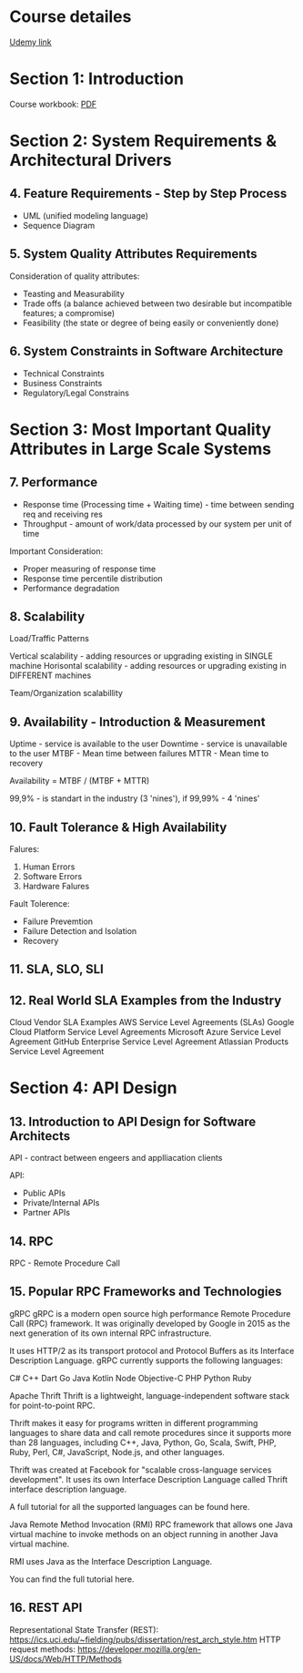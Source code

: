 # Course detailes

[Udemy link](https://sisense.udemy.com/course/software-architecture-design-of-modern-large-scale-systems/learn/lecture/27280376#overview)

# Section 1: Introduction

Course workbook: [PDF](Software+Architecture+and+Design+of+Large+Scale+Systems+-+Workbook.pdf)

# Section 2: System Requirements & Architectural Drivers

## 4. Feature Requirements - Step by Step Process

- UML (unified modeling language) 
- Sequence Diagram

## 5. System Quality Attributes Requirements

Consideration of quality attributes:
- Teasting and Measurability
- Trade offs (a balance achieved between two desirable but incompatible features; a compromise)
- Feasibility (the state or degree of being easily or conveniently done)

## 6. System Constraints in Software Architecture

- Technical Constraints
- Business Constraints
- Regulatory/Legal Constrains

# Section 3: Most Important Quality Attributes in Large Scale Systems

## 7. Performance

- Response time (Processing time + Waiting time) - time between sending req and receiving res
- Throughput - amount of work/data processed by our system per unit of time

Important Consideration:
- Proper measuring of response time
- Response time percentile distribution
- Performance degradation

## 8. Scalability

Load/Traffic Patterns

Vertical scalability - adding resources or upgrading existing in SINGLE machine
Horisontal scalability - adding resources or upgrading existing in DIFFERENT machines

Team/Organization scalabillity

## 9. Availability - Introduction & Measurement

Uptime - service is available to the user
Downtime - service is unavailable to the user
MTBF - Mean time between failures
MTTR - Mean time to recovery

Availability = MTBF / (MTBF + MTTR)

99,9% - is standart in the industry (3 'nines'), if 99,99% - 4 'nines'

## 10. Fault Tolerance & High Availability

Falures:
1. Human Errors
2. Software Errors
3. Hardware Falures

Fault Tolerence:
- Failure Prevemtion
- Failure Detection and Isolation
- Recovery

## 11. SLA, SLO, SLI

## 12. Real World SLA Examples from the Industry

Cloud Vendor SLA Examples
AWS Service Level Agreements (SLAs)
Google Cloud Platform Service Level Agreements
Microsoft Azure Service Level Agreement
GitHub Enterprise Service Level Agreement
Atlassian Products Service Level Agreement

# Section 4: API Design

## 13. Introduction to API Design for Software Architects

 API - contract between engeers and applliacation clients

 API:
 - Public APIs
 - Private/Internal APIs
 - Partner APIs

## 14. RPC

RPC - Remote Procedure Call

## 15. Popular RPC Frameworks and Technologies

gRPC
gRPC is a modern open source high performance Remote Procedure Call (RPC) framework. It was originally developed by Google in 2015 as the next generation of its own internal RPC infrastructure.

It uses HTTP/2 as its transport protocol and Protocol Buffers as its Interface Description Language.
gRPC currently supports the following languages:

C#
C++
Dart
Go
Java
Kotlin
Node
Objective-C
PHP
Python
Ruby

Apache Thrift
Thrift is a lightweight, language-independent software stack for point-to-point RPC.

Thrift makes it easy for programs written in different programming languages to share data and call remote procedures since it supports more than 28 languages, including C++, Java, Python, Go, Scala, Swift, PHP, Ruby, Perl, C#, JavaScript, Node.js, and other languages.

Thrift was created at Facebook for "scalable cross-language services development". It uses its own Interface Description Language called Thrift interface description language.

A full tutorial for all the supported languages can be found here.

Java Remote Method Invocation (RMI)
RPC framework that allows one Java virtual machine to invoke methods on an object running in another Java virtual machine.

RMI uses Java as the Interface Description Language.

You can find the full tutorial here.

## 16. REST API

Representational State Transfer (REST): https://ics.uci.edu/~fielding/pubs/dissertation/rest_arch_style.htm
HTTP request methods: https://developer.mozilla.org/en-US/docs/Web/HTTP/Methods